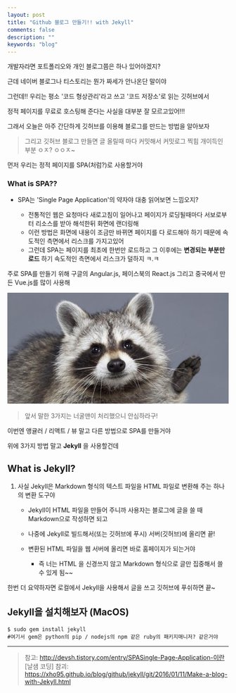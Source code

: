 ```yaml
---
layout: post
title: "Github 블로그 만들기!! with Jekyll"
comments: false
description: ""
keywords: "blog"
---
```



개발자라면 포트폴리오와 개인 블로그쯤은 하나 있어야겠지?

근데 네이버 블로그나 티스토리는 뭔가 짜세가 안나온단 말이야



그런데!! 우리는 평소 '코드 형상관리'라고 쓰고 '코드 저장소'로 읽는 깃허브에서

정적 페이지를 무료로 호스팅해 준다는 사실을 대부분 잘 모르고있어!!!

그래서 오늘은 아주 간단하게 깃허브를 이용해 블로그를 만드는 방법을 알아보자

> 그리고 깃허브 블로그 만들면 글 올릴때 마다 커밋해서 커밋로그 찍힘 개이득인부분 ㅇㅈ? ㅇㅇㅈ~

먼저 우리는 정적 페이지를 SPA(처럼?)로 사용할거야

### What is SPA??

- SPA는 'Single Page Application'의 약자야 대충 읽어보면 느낌오지?

  - 전통적인 웹은 요청마다 새로고침이 일어나고 페이지가 로딩될때마다 서보로부터 리소스를 받아 해석한뒤 화면에 랜더링해
  - 이런 방법은 화면에 내용이 조금만 바뀌면 페이지를 다 로드해야 하기 때문에 속도적인 측면에서 리스크를 가지고있어
  - 그런데 SPA는 페이지를 최초에 한번만 로드하고 그 이후에는 **변경되는 부분만 로드** 하기 속도적인 측면에서 리스크가 덜하지 ㅋ.ㅋ

주로 SPA를 만들기 위해 구글의 Angular.js, 페이스북의 React.js 그리고 중국에서 만든 Vue.js를 많이 사용해

![raccoonman](/images/github_jekyll/raccoonman.jpg)

> 앞서 말한 3가지는 너굴맨이 처리했으니 안심하라구!


이번엔 앵귤러 / 리액트 / 뷰 말고 다른 방법으로 SPA를 만들거야

위에 3가지 방법 말고 **Jekyll** 을 사용할건데


## What is Jekyll?

 1. 사실 Jekyll은 Markdown 형식의 텍스트 파일을 HTML 파일로 변환해 주는 하나의 변환 도구야

    - Jekyll이 HTML 파일을 만들어 주니까 사용자는 블로그에 글을 쓸 때 Markdown으로 작성하면 되고

    - 나중에 Jekyll로 빌드해서(또는 깃허브에 푸시) 서버(깃허브)에 올리면 끝!

    - 변환된 HTML 파일을 웹 서버에 올리면 바로 홈페이지가 되는거야

      - 즉 너는 HTML 을 신경쓰지 않고 Markdown 형식으로 글만 집중해서 쓸 수 있게 됨~~

한번 더 요약하자면 로컬에서 Jekyll을 사용해서 글을 쓰고 깃허브에 푸쉬하면 끝~




## Jekyll을 설치해보자 (MacOS)

```shell
$ sudo gem install jekyll
#여기서 gem은 python의 pip / nodejs의 npm 같은 ruby의 패키지매니저? 같은거야
```
















***
> 참고: http://devsh.tistory.com/entry/SPASingle-Page-Application-이란 [날샘 코딩]
> 참괴: https://xho95.github.io/blog/github/jekyll/git/2016/01/11/Make-a-blog-with-Jekyll.html
